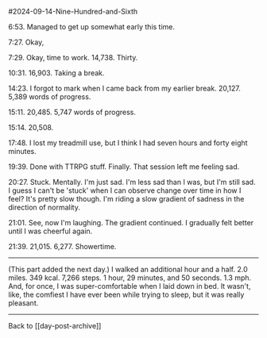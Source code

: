 #2024-09-14-Nine-Hundred-and-Sixth

6:53.  Managed to get up somewhat early this time.

7:27.  Okay, 

7:29.  Okay, time to work.  14,738.  Thirty.

10:31.  16,903.  Taking a break.

14:23.  I forgot to mark when I came back from my earlier break.  20,127.  5,389 words of progress.

15:11.  20,485.  5,747 words of progress.

15:14.  20,508.

17:48.  I lost my treadmill use, but I think I had seven hours and forty eight minutes.

19:39.  Done with TTRPG stuff.  Finally.  That session left me feeling sad.

20:27.  Stuck.  Mentally.  I'm just sad.  I'm less sad than I was, but I'm still sad.  I guess I can't be 'stuck' when I can observe change over time in how I feel?  It's pretty slow though.  I'm riding a slow gradient of sadness in the direction of normality.

21:01.  See, now I'm laughing.  The gradient continued.  I gradually felt better until I was cheerful again.

21:39.  21,015.  6,277.  Showertime.

---
(This part added the next day.)  I walked an additional hour and a half.  2.0 miles.  349 kcal.  7,266 steps.  1 hour, 29 minutes, and 50 seconds.  1.3 mph.  And, for once, I was super-comfortable when I laid down in bed.  It wasn't, like, the comfiest I have ever been while trying to sleep, but it was really pleasant.

---
Back to [[day-post-archive]]